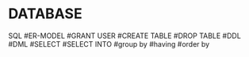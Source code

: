 # DATABASE
SQL 
#ER-MODEL
#GRANT USER
#CREATE TABLE
#DROP TABLE
#DDL
#DML
#SELECT
#SELECT INTO
#group by 
#having 
#order by



